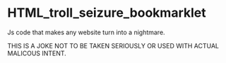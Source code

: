 # HTML_troll_seizure_bookmarklet
Js code that makes any website turn into a nightmare.

THIS IS A JOKE NOT TO BE TAKEN SERIOUSLY OR USED WITH ACTUAL MALICOUS INTENT.
